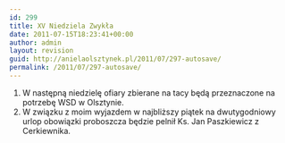 ```yaml
---
id: 299
title: XV Niedziela Zwykła
date: 2011-07-15T18:23:41+00:00
author: admin
layout: revision
guid: http://anielaolsztynek.pl/2011/07/297-autosave/
permalink: /2011/07/297-autosave/
---
```

  1. W następną niedzielę ofiary zbierane na tacy będą przeznaczone na potrzebę WSD w Olsztynie.
  2. W związku z moim wyjazdem w najbliższy piątek na dwutygodniowy urlop obowiązki proboszcza będzie pelnił Ks. Jan Paszkiewicz z Cerkiewnika.